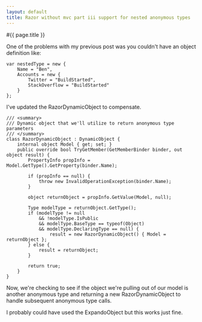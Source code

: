 ```yaml
---
layout: default
title: Razor without mvc part iii support for nested anonymous types
---
```

#{{ page.title }}

One of the problems with my previous post was you couldn't have an object definition like:

    var nestedType = new {
        Name = "Ben",
        Accounts = new {
            Twitter = "BuildStarted",
            StackOverflow = "BuildStarted"
        }
    };


I've updated the RazorDynamicObject to compensate. 

    /// <summary>
    /// Dynamic object that we'll utilize to return anonymous type parameters
    /// </summary>
    class RazorDynamicObject : DynamicObject {
        internal object Model { get; set; }
        public override bool TryGetMember(GetMemberBinder binder, out object result) {
            PropertyInfo propInfo = Model.GetType().GetProperty(binder.Name);

            if (propInfo == null) {
                throw new InvalidOperationException(binder.Name);
            }

            object returnObject = propInfo.GetValue(Model, null);

            Type modelType = returnObject.GetType();
            if (modelType != null
                && !modelType.IsPublic
                && modelType.BaseType == typeof(Object) 
                && modelType.DeclaringType == null) {
                    result = new RazorDynamicObject() { Model = returnObject };
            } else {
                result = returnObject;
            }

            return true;
        }
    }


Now, we're checking to see if the object we're pulling out of our model is another anonymous type and returning a new RazorDynamicObject to handle subsequent anonymous type calls.

I probably could have used the ExpandoObject but this works just fine.